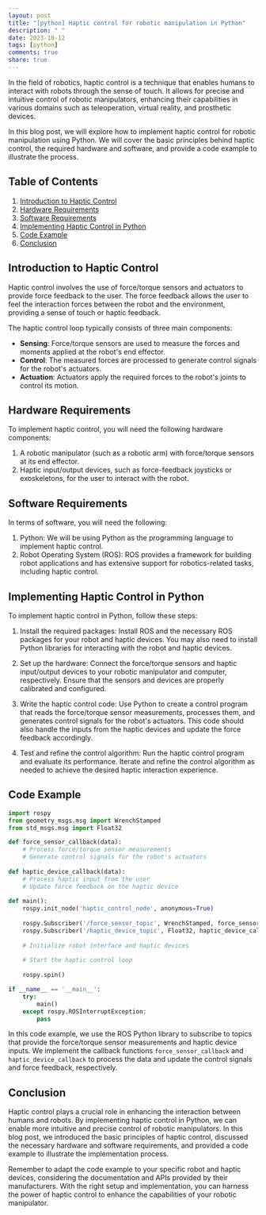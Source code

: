 ```yaml
---
layout: post
title: "[python] Haptic control for robotic manipulation in Python"
description: " "
date: 2023-10-12
tags: [python]
comments: true
share: true
---
```


In the field of robotics, haptic control is a technique that enables humans to interact with robots through the sense of touch. It allows for precise and intuitive control of robotic manipulators, enhancing their capabilities in various domains such as teleoperation, virtual reality, and prosthetic devices.

In this blog post, we will explore how to implement haptic control for robotic manipulation using Python. We will cover the basic principles behind haptic control, the required hardware and software, and provide a code example to illustrate the process.

## Table of Contents

1. [Introduction to Haptic Control](#introduction-to-haptic-control)
2. [Hardware Requirements](#hardware-requirements)
3. [Software Requirements](#software-requirements)
4. [Implementing Haptic Control in Python](#implementing-haptic-control-in-python)
5. [Code Example](#code-example)
6. [Conclusion](#conclusion)

## Introduction to Haptic Control

Haptic control involves the use of force/torque sensors and actuators to provide force feedback to the user. The force feedback allows the user to feel the interaction forces between the robot and the environment, providing a sense of touch or haptic feedback.

The haptic control loop typically consists of three main components:

- **Sensing**: Force/torque sensors are used to measure the forces and moments applied at the robot's end effector.
- **Control**: The measured forces are processed to generate control signals for the robot's actuators.
- **Actuation**: Actuators apply the required forces to the robot's joints to control its motion.

## Hardware Requirements

To implement haptic control, you will need the following hardware components:

1. A robotic manipulator (such as a robotic arm) with force/torque sensors at its end effector.
2. Haptic input/output devices, such as force-feedback joysticks or exoskeletons, for the user to interact with the robot.

## Software Requirements

In terms of software, you will need the following:

1. Python: We will be using Python as the programming language to implement haptic control.
2. Robot Operating System (ROS): ROS provides a framework for building robot applications and has extensive support for robotics-related tasks, including haptic control.

## Implementing Haptic Control in Python

To implement haptic control in Python, follow these steps:

1. Install the required packages: Install ROS and the necessary ROS packages for your robot and haptic devices. You may also need to install Python libraries for interacting with the robot and haptic devices.

2. Set up the hardware: Connect the force/torque sensors and haptic input/output devices to your robotic manipulator and computer, respectively. Ensure that the sensors and devices are properly calibrated and configured.

3. Write the haptic control code: Use Python to create a control program that reads the force/torque sensor measurements, processes them, and generates control signals for the robot's actuators. This code should also handle the inputs from the haptic devices and update the force feedback accordingly.

4. Test and refine the control algorithm: Run the haptic control program and evaluate its performance. Iterate and refine the control algorithm as needed to achieve the desired haptic interaction experience.

## Code Example

```python
import rospy
from geometry_msgs.msg import WrenchStamped
from std_msgs.msg import Float32

def force_sensor_callback(data):
    # Process force/torque sensor measurements
    # Generate control signals for the robot's actuators
    
def haptic_device_callback(data):
    # Process haptic input from the user
    # Update force feedback on the haptic device
    
def main():
    rospy.init_node('haptic_control_node', anonymous=True)
    
    rospy.Subscriber('/force_sensor_topic', WrenchStamped, force_sensor_callback)
    rospy.Subscriber('/haptic_device_topic', Float32, haptic_device_callback)
    
    # Initialize robot interface and haptic devices
    
    # Start the haptic control loop
    
    rospy.spin()

if __name__ == '__main__':
    try:
        main()
    except rospy.ROSInterruptException:
        pass
```

In this code example, we use the ROS Python library to subscribe to topics that provide the force/torque sensor measurements and haptic device inputs. We implement the callback functions `force_sensor_callback` and `haptic_device_callback` to process the data and update the control signals and force feedback, respectively.

## Conclusion

Haptic control plays a crucial role in enhancing the interaction between humans and robots. By implementing haptic control in Python, we can enable more intuitive and precise control of robotic manipulators. In this blog post, we introduced the basic principles of haptic control, discussed the necessary hardware and software requirements, and provided a code example to illustrate the implementation process.

Remember to adapt the code example to your specific robot and haptic devices, considering the documentation and APIs provided by their manufacturers. With the right setup and implementation, you can harness the power of haptic control to enhance the capabilities of your robotic manipulator.